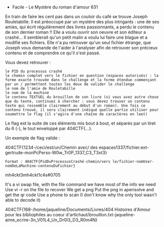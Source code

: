  - Facile -
Le Mystère du roman d'amour
631

En train de faire les cent pas dans un couloir du café se trouve Joseph Rouletabille. Il est préoccupé par un mystère des plus intrigants : une de ses amies, qui écrit régulièrement des livres passionnants, a perdu le contenu de son dernier roman !! Elle a voulu ouvrir son oeuvre et son éditeur a crashé... Il semblerait qu'un petit malin a voulu lui faire une blague et a modifié ses fichiers. Elle n'a pu retrouver qu'un seul fichier étrange, que Joseph vous demande de l'aider à l'analyser afin de retrouver son précieux contenu et de comprendre ce qu'il s'est passé.

 

 

Vous devez retrouver :

    le PID du processus crashé
    le chemin complet vers le fichier en question (espaces autorisés) : la forme exacte trouvée dans le challenge et la forme étendue commençant par un / permettent toutes les deux de valider le challenge
    le nom de l'amie de Rouletabille
    le nom de la machine
    le contenu TEXTUEL du brouillon de son livre (si vous avez autre chose que du texte, continuez à chercher : vous devez trouver un contenu texte qui ressemble clairement au début d'un roman). Une fois ce contenu trouvé, il sera clairement indiqué quelle partie utiliser pour soumettre le flag (il s'agira d'une chaîne de caractères en leet)

Le flag est la suite de ces éléments mis bout à bout, et séparés par un tiret du 6 (-), le tout enveloppé par 404CTF{...}.

 

Un exemple de flag valide :

 

404CTF{1234-/ceci/est/un/Chemin avec/ des espaces1337/fichier.ext-gertrude-monPcPerso-W0w_Tr0P_1337_C3_T3xt3}

 

    Format : 404CTF{PidDuProcessusCrashé-chemin/vers le/fichier-nomUser-nomDeLaMachine-contenuDuFichier} 

mh4ckt3mh4ckt1c4s#0705

It's a vi swap file, with the file command we have most of the info we need
Use vi -r on the file to recover
We get a png
Put the png in  aperisolve and get the qr code
Use a phone to scan (I don't know why the only tool wasn't able to decode it)

404CTF{168-/home/jaqueline/Documents/Livres/404 Histoires d'Amour pour les bibliophiles au coeur d'artichaut/brouillon.txt-jaqueline-aime_ecrire-3n_V01L4_Un_Dr0l3_D3_R0m4N}
